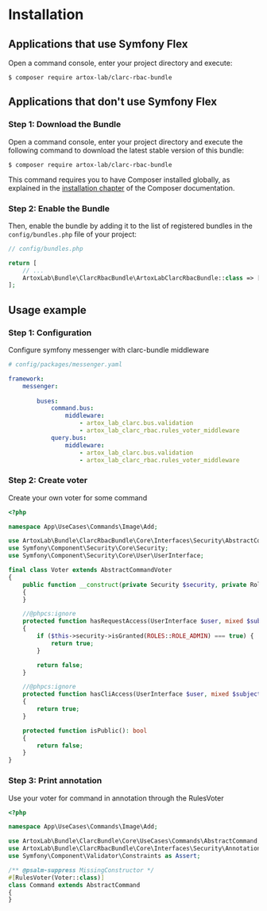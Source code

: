 Installation
============

Applications that use Symfony Flex
----------------------------------

Open a command console, enter your project directory and execute:

```console
$ composer require artox-lab/clarc-rbac-bundle
```

Applications that don't use Symfony Flex
----------------------------------------

### Step 1: Download the Bundle

Open a command console, enter your project directory and execute the
following command to download the latest stable version of this bundle:

```console
$ composer require artox-lab/clarc-rbac-bundle
```

This command requires you to have Composer installed globally, as explained
in the [installation chapter](https://getcomposer.org/doc/00-intro.md)
of the Composer documentation.

### Step 2: Enable the Bundle

Then, enable the bundle by adding it to the list of registered bundles
in the `config/bundles.php` file of your project:

```php
// config/bundles.php

return [
    // ...
    ArtoxLab\Bundle\ClarcRbacBundle\ArtoxLabClarcRbacBundle::class => ['all' => true],
];
```

Usage example
----------------------------------------
### Step 1: Configuration

Configure symfony messenger with clarc-bundle middleware

```yaml
# config/packages/messenger.yaml

framework:
    messenger:
    
        buses:
            command.bus:
                middleware:
                    - artox_lab_clarc.bus.validation
                    - artox_lab_clarc_rbac.rules_voter_middleware
            query.bus:
                middleware:
                    - artox_lab_clarc.bus.validation
                    - artox_lab_clarc_rbac.rules_voter_middleware
```

### Step 2: Create voter

Create your own voter for some command

```php
<?php

namespace App\UseCases\Commands\Image\Add;

use ArtoxLab\Bundle\ClarcRbacBundle\Core\Interfaces\Security\AbstractCommandVoter;
use Symfony\Component\Security\Core\Security;
use Symfony\Component\Security\Core\User\UserInterface;

final class Voter extends AbstractCommandVoter
{
    public function __construct(private Security $security, private RolesProvider $rolesProvider)
    {
    }

    //@phpcs:ignore
    protected function hasRequestAccess(UserInterface $user, mixed $subject): bool
    {
        if ($this->security->isGranted(ROLES::ROLE_ADMIN) === true) {
            return true;
        }

        return false;
    }

    //@phpcs:ignore
    protected function hasCliAccess(UserInterface $user, mixed $subject): bool
    {
        return true;
    }

    protected function isPublic(): bool
    {
        return false;
    }
}
```
### Step 3: Print annotation

Use your voter for command in annotation through the RulesVoter
```php
<?php

namespace App\UseCases\Commands\Image\Add;

use ArtoxLab\Bundle\ClarcBundle\Core\UseCases\Commands\AbstractCommand;
use ArtoxLab\Bundle\ClarcRbacBundle\Core\Interfaces\Security\Annotation\RulesVoter;
use Symfony\Component\Validator\Constraints as Assert;

/** @psalm-suppress MissingConstructor */
#[RulesVoter(Voter::class)]
class Command extends AbstractCommand
{
}
```